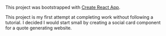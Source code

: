 This project was bootstrapped with [Create React App](https://github.com/facebook/create-react-app).

This project is my first attempt at completing work without following a tutorial. I decided I would start small by creating a social card component for a quote generating website. 
